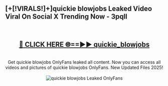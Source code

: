 <h2>[+[!VIRALS!]+]quickie blowjobs Leaked Video Viral On Social X Trending Now - 3pqll</h2>
<br>
<div align="center">
<h2><a href="https://libra.edu.pl?quickie_blowjobs" rel="nofollow">🔴 CLICK HERE 🌐==►► quickie_blowjobs</a></h2>
<br>
Get quickie blowjobs OnlyFans leaked all content. Now you can access all videos and pictures of quickie blowjobs OnlyFans. New Updated Files 2025!
<br>
<br>
<a href="https://libra.edu.pl?quickie_blowjobs" rel="nofollow" data-target="animated-image.originalLink"><img src="https://i.ibb.co.com/WyWwxjT/player-gif2.gif" alt="quickie blowjobs Leaked OnlyFans" style="max-width: 100%; display: inline-block;" data-target="animated-image.originalImage"></a>
</div>
<br>